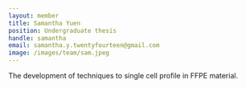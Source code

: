 ```yaml
---
layout: member
title: Samantha Yuen
position: Undergraduate thesis
handle: samantha
email: samantha.y.twentyfourteen@gmail.com
image: /images/team/sam.jpeg
---
```


The development of techniques to single cell profile in FFPE material.